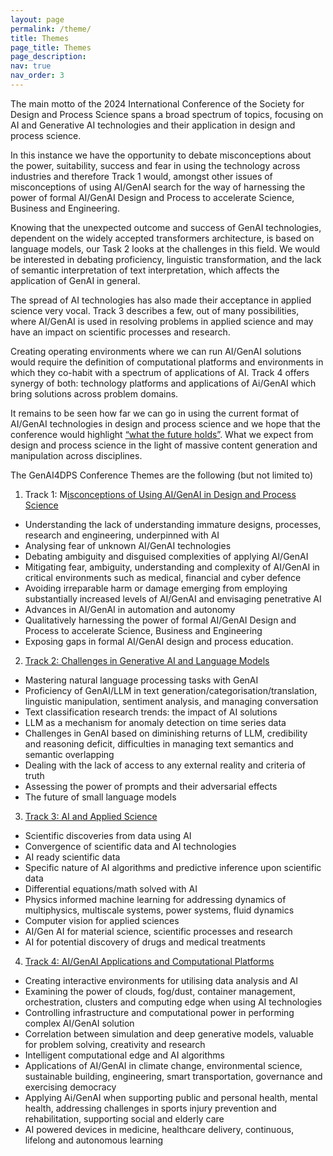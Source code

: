 ```yaml
---
layout: page
permalink: /theme/
title: Themes
page_title: Themes
page_description: 
nav: true
nav_order: 3
---
```


The main motto of the 2024 International Conference of the Society for Design and Process Science spans a broad spectrum of topics, focusing on AI and Generative AI technologies and their application in design and process science.

In this instance we have the opportunity to debate misconceptions about the power, suitability, success and fear in using the technology across industries and therefore Track 1 would, amongst other issues of misconceptions of using AI/GenAI search for the way of harnessing the power of formal AI/GenAI Design and Process to accelerate Science, Business and Engineering.

Knowing that the unexpected outcome and success of GenAI technologies, dependent on the widely accepted transformers architecture, is based on language models, our Task 2 looks at the challenges in this field. We would be interested in 
debating proficiency, linguistic transformation, and the lack of semantic interpretation of text interpretation, which affects the application of GenAI in general.

The spread of AI technologies has also made their acceptance in applied science very vocal. Track 3 describes a few, out of many possibilities, where AI/GenAI is used in resolving problems in applied science and may have an impact on scientific
processes and research.

Creating operating environments where we can run AI/GenAI solutions would require the definition of computational platforms and environments in which they co-habit with a spectrum of applications of AI. Track 4 offers synergy of both: technology platforms and applications of Ai/GenAI which bring solutions across problem domains.

It remains to be seen how far we can go in using the current format of AI/GenAI technologies in design and process science and we hope that the conference would highlight <u>“what the future holds”</u>. What we expect from design and process science in the light of massive content generation and manipulation across disciplines.

The GenAI4DPS Conference Themes are the following (but not limited to)

1. Track 1: M<u>isconceptions of Using AI/GenAI in Design and Process Science</u>
  - Understanding the lack of understanding immature designs, processes, research and engineering, underpinned with AI
  - Analysing fear of unknown AI/GenAI technologies
  - Debating ambiguity and disguised complexities of applying AI/GenAI
  - Mitigating fear, ambiguity, understanding and complexity of AI/GenAI in critical environments such as medical, financial and cyber defence
  - Avoiding irreparable harm or damage emerging from employing substantially increased levels of AI/GenAI and envisaging penetrative AI
  - Advances in AI/GenAI in automation and autonomy
  - Qualitatively harnessing the power of formal AI/GenAI Design and Process to accelerate Science, Business and Engineering
  - Exposing gaps in formal AI/GenAI design and process education.


2. <u>Track 2: Challenges in Generative AI and Language Models</u>
  - Mastering natural language processing tasks with GenAI
  - Proficiency of GenAI/LLM in text generation/categorisation/translation, linguistic manipulation, sentiment analysis, and managing conversation
  - Text classification research trends: the impact of AI solutions
  - LLM as a mechanism for anomaly detection on time series data
  - Challenges in GenAI based on diminishing returns of LLM, credibility and reasoning deficit, difficulties in managing text semantics and semantic overlapping
  - Dealing with the lack of access to any external reality and criteria of truth
  - Assessing the power of prompts and their adversarial effects
  - The future of small language models

3. <u>Track 3: AI and Applied Science</u>
  - Scientific discoveries from data using AI
  - Convergence of scientific data and AI technologies
  - AI ready scientific data
  - Specific nature of AI algorithms and predictive inference upon scientific data
  - Differential equations/math solved with AI
  - Physics informed machine learning for addressing dynamics of multiphysics, multiscale systems, power systems, fluid dynamics
  - Computer vision for applied sciences
  - AI/Gen AI for material science, scientific processes and research
  - AI for potential discovery of drugs and medical treatments

4. <u>Track 4: AI/GenAI Applications and Computational Platforms</u> 
  - Creating interactive environments for utilising data analysis and AI
  - Examining the power of clouds, fog/dust, container management, orchestration, clusters and computing edge when using AI technologies
  - Controlling infrastructure and computational power in performing complex AI/GenAI solution
  - Correlation between simulation and deep generative models, valuable for problem solving, creativity and research
  - Intelligent computational edge and AI algorithms
  - Applications of AI/GenAI in climate change, environmental science, sustainable building, engineering, smart transportation, governance and exercising democracy
  - Applying Ai/GenAI when supporting public and personal health, mental health, addressing challenges in sports injury prevention and rehabilitation, supporting social and elderly care
  - AI powered devices in medicine, healthcare delivery, continuous, lifelong and autonomous learning
    
